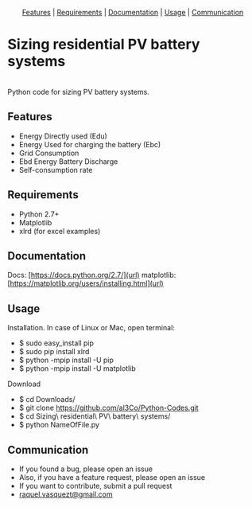 <p align="center">
<a href="#features">Features</a> |
<a href="#requirements">Requirements</a> |
<a href="#documentation">Documentation</a> |
<a href="#usage">Usage</a> |
<a href="#communication">Communication</a>
</p>

# Sizing residential PV battery systems
<br />
Python code for sizing PV battery systems.


## Features

- Energy Directly used (Edu)
- Energy Used for charging the battery (Ebc)
- Grid Consumption
- Ebd Energy Battery Discharge
- Self-consumption rate

## Requirements
- Python 2.7+
- Matplotlib
- xlrd (for excel examples)

## Documentation

Docs:
[https://docs.python.org/2.7/](url)
matplotlib:
[https://matplotlib.org/users/installing.html](url)


## Usage

Installation. In case of Linux or Mac, open terminal:
- $ sudo easy_install pip
- $ sudo pip install xlrd
- $ python -mpip install -U pip
- $ python -mpip install -U matplotlib

Download
- $ cd Downloads/
- $ git clone https://github.com/al3Co/Python-Codes.git
- $ cd Sizing\ residential\ PV\ battery\ systems/
- $ python NameOfFile.py




## Communication
- If you found a bug, please open an issue
- Also, if you have a feature request, please open an issue
- If you want to contribute, submit a pull request
- raquel.vasquezt@gmail.com

